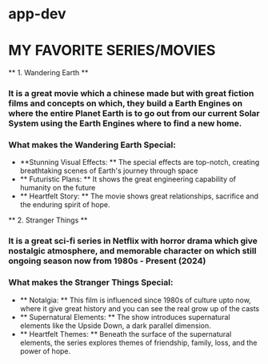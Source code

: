 # app-dev
# MY FAVORITE SERIES/MOVIES

** 1. Wandering Earth ** 
### It is a great movie which a chinese made but with great fiction films and concepts on which, they build a Earth Engines on where the entire Planet Earth is to go out from our current Solar System using the Earth Engines where to find a new home.

### What makes the Wandering Earth Special: 
- **Stunning Visual Effects: ** The special effects are top-notch, creating breathtaking scenes of Earth's journey through space
- ** Futuristic Plans: ** It shows the great engineering capability of humanity on the future
- ** Heartfelt Story: ** The movie shows great relationships, sacrifice and the enduring spirit of hope.

** 2. Stranger Things ** 
### It is a great sci-fi series in Netflix with horror drama which give nostalgic atmosphere, and memorable character on which still ongoing season now from 1980s - Present (2024)

### What makes the Stranger Things Special:
- ** Notalgia: ** This film is influenced  since 1980s of culture upto now, where it give great history and you can see the real grow up of the casts
- ** Supernatural Elements: ** The show introduces supernatural elements like the Upside Down, a dark parallel dimension.
- ** Heartfelt Themes: ** Beneath the surface of the supernatural elements, the series explores themes of friendship, family, loss, and the power of hope.
